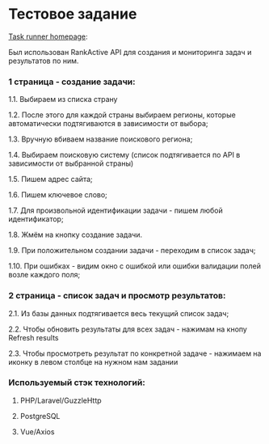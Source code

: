 # Тестовое задание

[Task runner homepage](http://challenger16.rankactive.info/vue/task):

Был использован RankActive API для создания и мониторинга задач и результатов по ним.

### 1 страница - создание задачи:

1.1. Выбираем из списка страну

1.2. После этого для каждой страны выбираем регионы, которые автоматически подтягиваются в зависимости от выбора;

1.3. Вручную вбиваем название поискового региона;

1.4. Выбираем поисковую систему (список подтягивается по API в зависимости от выбранной страны)

1.5. Пишем адрес сайта;

1.6. Пишем ключевое слово;

1.7. Для произвольной идентификации задачи - пишем любой идентификатор;

1.8. Жмём на кнопку создание задачи.

1.9. При положительном создании задачи - переходим в список задач;

1.10. При ошибках - видим окно с ошибкой или ошибки валидации полей возле каждого поля;

### 2 страница - список задач и просмотр результатов:

2.1. Из базы данных подтягивается весь текущий список задач;

2.2. Чтобы обновить результаты для всех задач - нажимам на кнопу Refresh results

2.3. Чтобы просмотреть результат по конкретной задаче - нажимаем на иконку в левом столбце на нужном нам задании

### Используемый стэк технологий:

1. PHP/Laravel/GuzzleHttp

2. PostgreSQL

3. Vue/Axios


